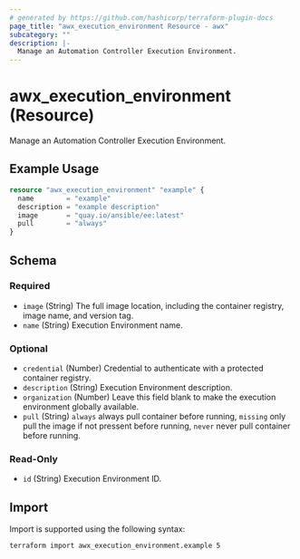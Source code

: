 ```yaml
---
# generated by https://github.com/hashicorp/terraform-plugin-docs
page_title: "awx_execution_environment Resource - awx"
subcategory: ""
description: |-
  Manage an Automation Controller Execution Environment.
---
```


# awx_execution_environment (Resource)

Manage an Automation Controller Execution Environment.

## Example Usage

```terraform
resource "awx_execution_environment" "example" {
  name        = "example"
  description = "example description"
  image       = "quay.io/ansible/ee:latest"
  pull        = "always"
}
```

<!-- schema generated by tfplugindocs -->
## Schema

### Required

- `image` (String) The full image location, including the container registry, image name, and version tag.
- `name` (String) Execution Environment name.

### Optional

- `credential` (Number) Credential to authenticate with a protected container registry.
- `description` (String) Execution Environment description.
- `organization` (Number) Leave this field blank to make the execution environment globally available.
- `pull` (String) `always` always pull container before running, `missing` only pull the image if not pressent before running, `never` never pull container before running.

### Read-Only

- `id` (String) Execution Environment ID.

## Import

Import is supported using the following syntax:

```shell
terraform import awx_execution_environment.example 5
```
